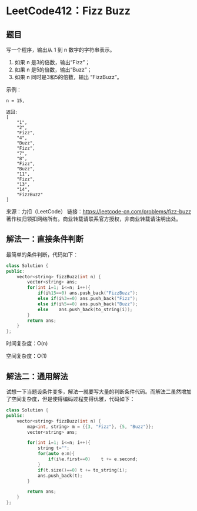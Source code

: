# LeetCode412：Fizz Buzz

## 题目

写一个程序，输出从 1 到 n 数字的字符串表示。

1. 如果 n 是3的倍数，输出“Fizz”；
2. 如果 n 是5的倍数，输出“Buzz”；
3. 如果 n 同时是3和5的倍数，输出 “FizzBuzz”。



示例：

```
n = 15,

返回:
[
    "1",
    "2",
    "Fizz",
    "4",
    "Buzz",
    "Fizz",
    "7",
    "8",
    "Fizz",
    "Buzz",
    "11",
    "Fizz",
    "13",
    "14",
    "FizzBuzz"
]
```

来源：力扣（LeetCode）
链接：https://leetcode-cn.com/problems/fizz-buzz
著作权归领扣网络所有。商业转载请联系官方授权，非商业转载请注明出处。

## 解法一：直接条件判断

最简单的条件判断，代码如下：

```c++
class Solution {
public:
    vector<string> fizzBuzz(int n) {
        vector<string> ans;
        for(int i=1; i<=n; i++){
            if(i%15==0) ans.push_back("FizzBuzz");
            else if(i%3==0) ans.push_back("Fizz");
            else if(i%5==0) ans.push_back("Buzz");
            else    ans.push_back(to_string(i));
        }
        return ans;
    }
};
```

时间复杂度：O(n)

空间复杂度：O(1)

## 解法二：通用解法

试想一下当题设条件变多，解法一就要写大量的判断条件代码。而解法二虽然增加了空间复杂度，但是使得编码过程变得优雅，代码如下：

```c++
class Solution {
public:
    vector<string> fizzBuzz(int n) {
        map<int, string> m = {{3, "Fizz"}, {5, "Buzz"}};
        vector<string> ans;

        for(int i=1; i<=n; i++){
            string t="";
            for(auto e:m){
                if(i%e.first==0)    t += e.second;
            }
            if(t.size()==0) t += to_string(i);
            ans.push_back(t);
        }

        return ans;
    }
};
```


